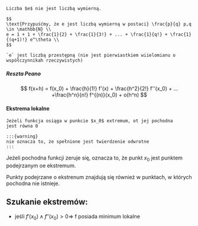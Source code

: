 ```{admonition} Twierdzenie
Liczba $e$ nie jest liczbą wymierną.

$$
\text{Przypuśćmy, że e jest liczbą wymierną w postaci} \frac{p}{q} p,q \in \mathbb{N} \\
e = 1 + 1 + \frac{1}{2} + \frac{1}{3!} + ... + \frac{1}{q!} + \frac{1}{(q+1)!} e^\theta \\
$$

`e` jest liczbą przestępną (nie jest pierwiastkiem wiielomianu o współczynnikah rzeczywistych)
```

##### Reszta Peano

$$
f(x+h) = f(x_0) + \frac{h}{1!} f'(x) + \frac{h^2}{2!} f''(x_0) + ... +\frac{h^n}{n!} f^{(n)}(x_0) + o(h^n)
$$

#### Ekstrema lokalne

```{note}
Jeżeli funkcja osiąga w punkcie $x_0$ extremum, ot jej pochodna
jest równa 0

:::{warning}
nie oznacza to, że spełnione jest twierdzenie odwrotne
:::

```

Jeżeli pochodna funkcji zeruje się, oznacza to, że punkt $x_0$ jest
punktem podejrzanym oe ekstremum.

Punkty podejrzane o ekstrenum znajdują się również w punktach,
w których pochodna nie istnieje.

Szukanie ekstremów:
- 
- jeśli $f'(x_0) \land f''(x_0) > 0 \Rightarrow$ f posiada minimum lokalne
